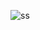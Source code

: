![ss](https://github.com/mekicnikola/InstagramComposeClone/assets/102312978/59d39aed-e528-4e04-bcdc-844146f25f93)
